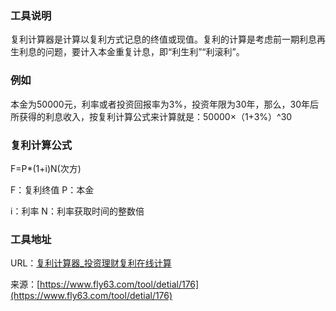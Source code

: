 ### 工具说明
复利计算器是计算以复利方式记息的终值或现值。复利的计算是考虑前一期利息再生利息的问题，要计入本金重复计息，即“利生利”“利滚利”。

### 例如
本金为50000元，利率或者投资回报率为3%，投资年限为30年，那么，30年后所获得的利息收入，按复利计算公式来计算就是：50000×（1+3%）^30

### 复利计算公式
F=P*(1+i)N(次方)

F：复利终值     P：本金

i：利率         N：利率获取时间的整数倍

### 工具地址
URL：[复利计算器_投资理财复利在线计算](https://www.fly63.com/tool/fuli/)

来源：[https://www.fly63.com/tool/detial/176](https://www.fly63.com/tool/detial/176)
